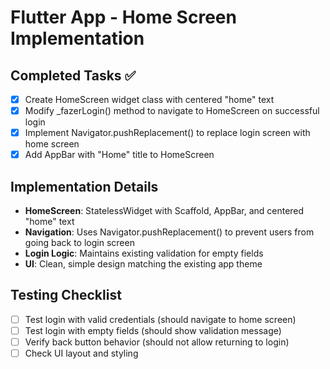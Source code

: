# Flutter App - Home Screen Implementation

## Completed Tasks ✅
- [x] Create HomeScreen widget class with centered "home" text
- [x] Modify _fazerLogin() method to navigate to HomeScreen on successful login
- [x] Implement Navigator.pushReplacement() to replace login screen with home screen
- [x] Add AppBar with "Home" title to HomeScreen

## Implementation Details
- **HomeScreen**: StatelessWidget with Scaffold, AppBar, and centered "home" text
- **Navigation**: Uses Navigator.pushReplacement() to prevent users from going back to login screen
- **Login Logic**: Maintains existing validation for empty fields
- **UI**: Clean, simple design matching the existing app theme

## Testing Checklist
- [ ] Test login with valid credentials (should navigate to home screen)
- [ ] Test login with empty fields (should show validation message)
- [ ] Verify back button behavior (should not allow returning to login)
- [ ] Check UI layout and styling
